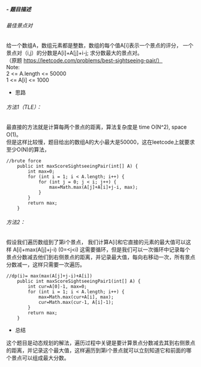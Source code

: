 ##### - 题目描述
######    最佳景点对
   给一个数组A，数组元素都是整数，数组的每个值A[i]表示一个景点的评分，
   一个景点对（i,j）的分数是A[i]+A[j]+i-j;  求分数最大的景点对。
<br>（原题 https://leetcode.com/problems/best-sightseeing-pair/）
  <br>
  Note:<br>
    2 <= A.length <= 50000<br>
    1 <= A[i] <= 1000

- 思路

###### 方法1（TLE）：<br>
 最直接的方法就是计算每两个景点的距离，算法复杂度是 time O(N^2), space O(1)。<br>
但是这样比较慢，题目给出的数组A的大小最大是50000，这在leetcode上就要求至少O(N)的算法，
```
//brute force
    public int maxScoreSightseeingPair(int[] A) {
        int max=0;
        for (int i = 1; i < A.length; i++) {
            for (int j = 0; j < i; j++) {
                max=Math.max(A[j]+A[i]+j-i, max);
            }
        }
        return max;
    }
```
######  方法2：<br>
 假设我们遍历数组到了第i个景点， 我们计算A[i]和它直接的元素的最大值可以这样
 A[i]+max(A[j]+j-i) (0=<j<i)
 这需要循环，但是我们可以一次循环中记录每个景点分数减去他们到右侧景点的距离，并记录最大值，每向右移动一次，所有景点分数减一，这样只需要一次遍历。
```
//dp(i)= max(max(A[j]+j-i)+A[i])
    public int maxScoreSightseeingPair1(int[] A) {
        int cur=A[0]-1, max=0;
        for (int i = 1; i < A.length; i++) {
            max=Math.max(cur+A[i], max);
            cur=Math.max(cur-1, A[i]-1);
        }
        return max;
    }
```

- 总结

 这个题目是动态规划的解法，遍历过程中关键是要计算景点分数减去其到右侧景点的距离，并记录这个最大值，这样遍历到第i个景点就可以立刻知道它和前面的哪个景点可以组成最大分数。